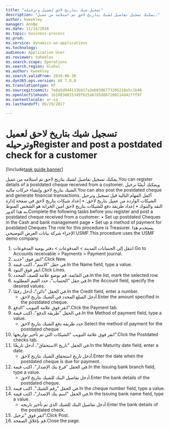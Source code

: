 ```yaml
--- 
title: "تسجيل شيك بتاريخ لاحق لعميل وترحيله"
description: "يمكنك تسجيل تفاصيل لشيك بتاريخ لاحق تم استلامه من عميل."
author: kweekley
manager: AnnBe
ms.date: 11/14/2016
ms.topic: business-process
ms.prod: 
ms.service: dynamics-ax-applications
ms.technology: 
audience: Application User
ms.reviewer: twheeloc
ms.search.scope: Operations
ms.search.region: Global
ms.author: kweekley
ms.search.validFrom: 2016-06-30
ms.dyn365.ops.version: AX 7.0.0
ms.translationtype: HT
ms.sourcegitcommit: 7e0a5d044133b917a3eb9386773205218e5c1b40
ms.openlocfilehash: 1610036815349f625a67d5dd67260114d42fff97
ms.contentlocale: ar-sa
ms.lasthandoff: 09/29/2017

---
```

# <a name="register-and-post-a-postdated-check-for-a-customer"></a><span data-ttu-id="df480-103">تسجيل شيك بتاريخ لاحق لعميل وترحيله</span><span class="sxs-lookup"><span data-stu-id="df480-103">Register and post a postdated check for a customer</span></span>

[!include[task guide banner](../../includes/task-guide-banner.md)]

<span data-ttu-id="df480-104">يمكنك تسجيل تفاصيل لشيك بتاريخ لاحق تم استلامه من عميل.</span><span class="sxs-lookup"><span data-stu-id="df480-104">You can register details of a postdated cheque received from a customer.</span></span> <span data-ttu-id="df480-105">ويمكنك أيضًا ترحيل الشيك بتاريخ لاحق وإنشاء حركات مالية.</span><span class="sxs-lookup"><span data-stu-id="df480-105">You can also post the postdated cheque and generate financial transactions.</span></span>   <span data-ttu-id="df480-106">أكمل المهام التالية قبل تسجيل وترحيل الشيكات الواردة من عميل بتاريخ لاحق:   • إعداد شيكات بتاريخ لاحق في صفحة إدارة النقد والبنوك • إعداد طريقة دفع للشيكات بتاريخ لاحق   أمين الخزانة هو الشخص المنوط به هذا الدور.</span><span class="sxs-lookup"><span data-stu-id="df480-106">Complete the following tasks before you register and post a postdated cheque received from a customer:   • Set up postdated Cheques in the Cash and bank management page • Set up a method of payment for postdated Cheques   The role for this procedure is Treasurer.</span></span> <span data-ttu-id="df480-107">يستخدم هذا الإجراء شركة بيانات العرض التوضيحي USMF.</span><span class="sxs-lookup"><span data-stu-id="df480-107">This procedure uses the USMF demo company.</span></span>

1. <span data-ttu-id="df480-108">انتقل إلى الحسابات المدينة > المدفوعات‬ > دفتر يومية المدفوعات‬‬.</span><span class="sxs-lookup"><span data-stu-id="df480-108">Go to Accounts receivable > Payments > Payment journal.</span></span>
2. <span data-ttu-id="df480-109">انقر فوق "جديد".</span><span class="sxs-lookup"><span data-stu-id="df480-109">Click New.</span></span>
3. <span data-ttu-id="df480-110">في حقل "الاسم"، اكتب قيمة.</span><span class="sxs-lookup"><span data-stu-id="df480-110">In the Name field, type a value.</span></span>
4. <span data-ttu-id="df480-111">انقر فوق البنود.</span><span class="sxs-lookup"><span data-stu-id="df480-111">Click Lines.</span></span>
5. <span data-ttu-id="df480-112">في القائمة، قم بوضع علامة للصف المحدد.</span><span class="sxs-lookup"><span data-stu-id="df480-112">In the list, mark the selected row.</span></span>
6. <span data-ttu-id="df480-113">في حقل "الحساب"، حدد القيم المطلوبة.</span><span class="sxs-lookup"><span data-stu-id="df480-113">In the Account field, specify the desired values.</span></span>
7. <span data-ttu-id="df480-114">في الحقل "دائن"، أدخل رقمًا.</span><span class="sxs-lookup"><span data-stu-id="df480-114">In the Credit field, enter a number.</span></span>
    * <span data-ttu-id="df480-115">أدخل المبلغ المحدد في الشيك بتاريخ لاحق.</span><span class="sxs-lookup"><span data-stu-id="df480-115">Enter the amount specified in the postdated cheque.</span></span>  
8. <span data-ttu-id="df480-116">انقر فوق علامة التبويب "الدفع".</span><span class="sxs-lookup"><span data-stu-id="df480-116">Click the Payment tab.</span></span>
9. <span data-ttu-id="df480-117">في الحقل "طريقة الدفع"، اكتب قيمة.</span><span class="sxs-lookup"><span data-stu-id="df480-117">In the Method of payment field, type a value.</span></span>
    * <span data-ttu-id="df480-118">حدد طريقة دفع الشيك بتاريخ لاحق.</span><span class="sxs-lookup"><span data-stu-id="df480-118">Select the method of payment for the postdated cheque</span></span>  
10. <span data-ttu-id="df480-119">انقر فوق علامة التبويب "الشيكات التي تم تأخير تواريخها".</span><span class="sxs-lookup"><span data-stu-id="df480-119">Click the Postdated checks tab.</span></span>
11. <span data-ttu-id="df480-120">في الحقل "تاريخ الاستحقاق"، أدخل تاريخًا.</span><span class="sxs-lookup"><span data-stu-id="df480-120">In the Maturity date field, enter a date.</span></span>
    * <span data-ttu-id="df480-121">أدخل تاريخ استحقاق الشيك بتاريخ لاحق.</span><span class="sxs-lookup"><span data-stu-id="df480-121">Enter the date when the postdated cheque is due for payment.</span></span>  
12. <span data-ttu-id="df480-122">في الحقل "فرع بنك الإصدار"، اكتب قيمة.</span><span class="sxs-lookup"><span data-stu-id="df480-122">In the Issuing bank branch field, type a value.</span></span>
    * <span data-ttu-id="df480-123">أدخل تفاصيل البنك للشيك بتاريخ لاحق.</span><span class="sxs-lookup"><span data-stu-id="df480-123">Enter the bank details of the postdated cheque.</span></span>  
13. <span data-ttu-id="df480-124">في الحقل "رقم الشيك"، اكتب قيمة.</span><span class="sxs-lookup"><span data-stu-id="df480-124">In the cheque number field, type a value.</span></span>
14. <span data-ttu-id="df480-125">في الحقل "اسم بنك الإصدار"، اكتب قيمة.</span><span class="sxs-lookup"><span data-stu-id="df480-125">In the Issuing bank name field, type a value.</span></span>
    * <span data-ttu-id="df480-126">أدخل تفاصيل البنك للشيك الذي تم تأخير تاريخه.</span><span class="sxs-lookup"><span data-stu-id="df480-126">Enter the bank details of the postdated check.</span></span>  
15. <span data-ttu-id="df480-127">انقر فوق "ترحيل".</span><span class="sxs-lookup"><span data-stu-id="df480-127">Click Post.</span></span>
16. <span data-ttu-id="df480-128">قم بإغلاق الصفحة.</span><span class="sxs-lookup"><span data-stu-id="df480-128">Close the page.</span></span>


